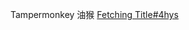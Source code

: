 Tampermonkey
油猴
[Fetching Title#4hys](https://chrome.google.com/webstore/detail/tampermonkey/dhdgffkkebhmkfjojejmpbldmpobfkfo)